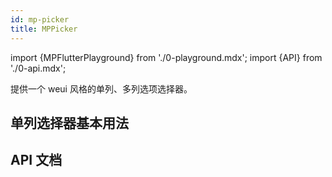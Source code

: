 ```yaml
---
id: mp-picker
title: MPPicker
---
```


import {MPFlutterPlayground} from './0-playground.mdx';
import {API} from './0-api.mdx';

提供一个 weui 风格的单列、多列选项选择器。

## 单列选择器基本用法

<MPFlutterPlayground source="/zh/samples/single_column_picker.txt" height="500px" />

## API 文档

<API name="defaultValue" 
     type="bool?" 
     desc="默认值" 
     more="非必填" />

<API name="onValueChanged" 
     type="Function(bool)?" 
     desc="值改变时的回调" 
     more="非必填" />

<API name="controller" 
     type="MPSwitchController?" 
     desc="Switch 的控制器，可用于监听值的改动，以及修改当前控制的值。" 
     more="非必填" />

